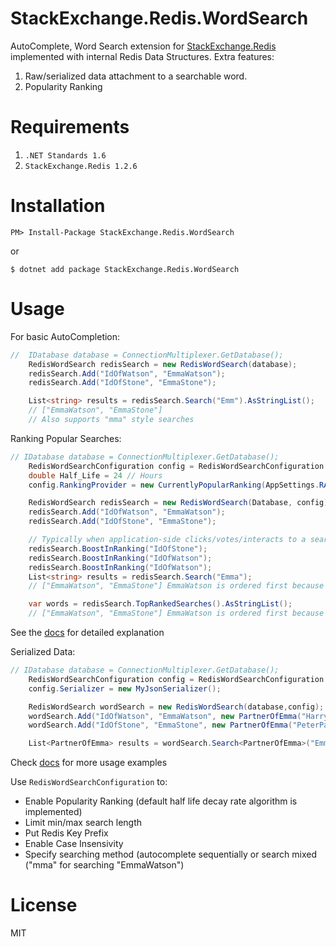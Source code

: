 # StackExchange.Redis.WordSearch

AutoComplete, Word Search extension for [StackExchange.Redis] implemented with internal Redis Data Structures.
Extra features:
1. Raw/serialized data attachment to a searchable word.
2. Popularity Ranking 

# Requirements
 1. `.NET Standards 1.6`
 2. `StackExchange.Redis 1.2.6`

# Installation
`PM> Install-Package StackExchange.Redis.WordSearch`

or

`$ dotnet add package StackExchange.Redis.WordSearch`

# Usage
For basic AutoCompletion:
```csharp
//  IDatabase database = ConnectionMultiplexer.GetDatabase();
    RedisWordSearch redisSearch = new RedisWordSearch(database);
    redisSearch.Add("IdOfWatson", "EmmaWatson");
    redisSearch.Add("IdOfStone", "EmmaStone");

    List<string> results = redisSearch.Search("Emm").AsStringList();
    // ["EmmaWatson", "EmmaStone"]
    // Also supports "mma" style searches
```
Ranking Popular Searches:
```csharp
// IDatabase database = ConnectionMultiplexer.GetDatabase();
    RedisWordSearchConfiguration config = RedisWordSearchConfiguration.defaultConfig;
    double Half_Life = 24 // Hours
    config.RankingProvider = new CurrentlyPopularRanking(AppSettings.RANKING_EPOCH, Half_Life);

    RedisWordSearch redisSearch = new RedisWordSearch(Database, config);
    redisSearch.Add("IdOfWatson", "EmmaWatson");
    redisSearch.Add("IdOfStone", "EmmaStone");

    // Typically when application-side clicks/votes/interacts to a search result
    redisSearch.BoostInRanking("IdOfStone");
    redisSearch.BoostInRanking("IdOfWatson");
    redisSearch.BoostInRanking("IdOfWatson");
    List<string> results = redisSearch.Search("Emma");
    // ["EmmaWatson", "EmmaStone"] EmmaWatson is ordered first because she is twice as popular

    var words = redisSearch.TopRankedSearches().AsStringList();
    // ["EmmaWatson", "EmmaStone"] EmmaWatson is ordered first because she is twice as popular
```
See the [docs] for detailed explanation

Serialized Data:
```csharp
// IDatabase database = ConnectionMultiplexer.GetDatabase();
    RedisWordSearchConfiguration config = RedisWordSearchConfiguration.defaultConfig;
    config.Serializer = new MyJsonSerializer();

    RedisWordSearch wordSearch = new RedisWordSearch(database,config);
    wordSearch.Add("IdOfWatson", "EmmaWatson", new PartnerOfEmma("HarryPotter"));
    wordSearch.Add("IdOfStone", "EmmaStone", new PartnerOfEmma("PeterParker"));

    List<PartnerOfEmma> results = wordSearch.Search<PartnerOfEmma>("Emma").AsStringList();
```
Check [docs] for more usage examples

Use `RedisWordSearchConfiguration` to:
- Enable Popularity Ranking (default half life decay rate algorithm is implemented)
- Limit min/max search length
- Put Redis Key Prefix
- Enable Case Insensivity
- Specify searching method (autocomplete sequentially or search mixed ("mma" for searching "EmmaWatson")

# License
MIT

[StackExchange.Redis]: <https://github.com/StackExchange/StackExchange.Redis>
[docs]: <https://github.com/Can-Sahin/StackExchange.Redis.WordSearch/tree/master/Docs>
